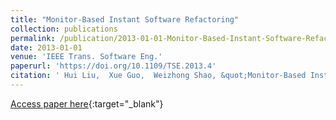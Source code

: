 ```yaml
---
title: "Monitor-Based Instant Software Refactoring"
collection: publications
permalink: /publication/2013-01-01-Monitor-Based-Instant-Software-Refactoring
date: 2013-01-01
venue: 'IEEE Trans. Software Eng.'
paperurl: 'https://doi.org/10.1109/TSE.2013.4'
citation: ' Hui Liu,  Xue Guo,  Weizhong Shao, &quot;Monitor-Based Instant Software Refactoring.&quot; IEEE Trans. Software Eng., 2013.'
---
```

[Access paper here](https://doi.org/10.1109/TSE.2013.4){:target="_blank"}
